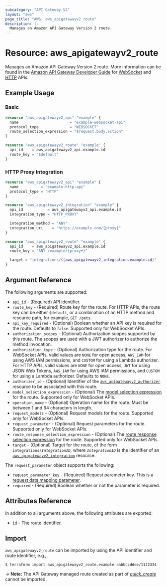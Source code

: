 ```yaml
---
subcategory: "API Gateway V2"
layout: "aws"
page_title: "AWS: aws_apigatewayv2_route"
description: |-
  Manages an Amazon API Gateway Version 2 route.
---
```


# Resource: aws_apigatewayv2_route

Manages an Amazon API Gateway Version 2 route.
More information can be found in the [Amazon API Gateway Developer Guide](https://docs.aws.amazon.com/apigateway/latest/developerguide/welcome.html) for [WebSocket](https://docs.aws.amazon.com/apigateway/latest/developerguide/websocket-api-develop-routes.html) and [HTTP](https://docs.aws.amazon.com/apigateway/latest/developerguide/http-api-develop-routes.html) APIs.

## Example Usage

### Basic

```terraform
resource "aws_apigatewayv2_api" "example" {
  name                       = "example-websocket-api"
  protocol_type              = "WEBSOCKET"
  route_selection_expression = "$request.body.action"
}

resource "aws_apigatewayv2_route" "example" {
  api_id    = aws_apigatewayv2_api.example.id
  route_key = "$default"
}
```

### HTTP Proxy Integration

```terraform
resource "aws_apigatewayv2_api" "example" {
  name          = "example-http-api"
  protocol_type = "HTTP"
}

resource "aws_apigatewayv2_integration" "example" {
  api_id           = aws_apigatewayv2_api.example.id
  integration_type = "HTTP_PROXY"

  integration_method = "ANY"
  integration_uri    = "https://example.com/{proxy}"
}

resource "aws_apigatewayv2_route" "example" {
  api_id    = aws_apigatewayv2_api.example.id
  route_key = "ANY /example/{proxy+}"

  target = "integrations/${aws_apigatewayv2_integration.example.id}"
}
```

## Argument Reference

The following arguments are supported:

* `api_id` - (Required) API identifier.
* `route_key` - (Required) Route key for the route. For HTTP APIs, the route key can be either `$default`, or a combination of an HTTP method and resource path, for example, `GET /pets`.
* `api_key_required` - (Optional) Boolean whether an API key is required for the route. Defaults to `false`. Supported only for WebSocket APIs.
* `authorization_scopes` - (Optional) Authorization scopes supported by this route. The scopes are used with a JWT authorizer to authorize the method invocation.
* `authorization_type` - (Optional) Authorization type for the route.
For WebSocket APIs, valid values are `NONE` for open access, `AWS_IAM` for using AWS IAM permissions, and `CUSTOM` for using a Lambda authorizer.
For HTTP APIs, valid values are `NONE` for open access, `JWT` for using JSON Web Tokens, `AWS_IAM` for using AWS IAM permissions, and `CUSTOM` for using a Lambda authorizer.
Defaults to `NONE`.
* `authorizer_id` - (Optional) Identifier of the [`aws_apigatewayv2_authorizer`](apigatewayv2_authorizer.html) resource to be associated with this route.
* `model_selection_expression` - (Optional) The [model selection expression](https://docs.aws.amazon.com/apigateway/latest/developerguide/apigateway-websocket-api-selection-expressions.html#apigateway-websocket-api-model-selection-expressions) for the route. Supported only for WebSocket APIs.
* `operation_name` - (Optional) Operation name for the route. Must be between 1 and 64 characters in length.
* `request_models` - (Optional) Request models for the route. Supported only for WebSocket APIs.
* `request_parameter` - (Optional) Request parameters for the route. Supported only for WebSocket APIs.
* `route_response_selection_expression` - (Optional) The [route response selection expression](https://docs.aws.amazon.com/apigateway/latest/developerguide/apigateway-websocket-api-selection-expressions.html#apigateway-websocket-api-route-response-selection-expressions) for the route. Supported only for WebSocket APIs.
* `target` - (Optional) Target for the route, of the form `integrations/`*`IntegrationID`*, where *`IntegrationID`* is the identifier of an [`aws_apigatewayv2_integration`](apigatewayv2_integration.html) resource.

The `request_parameter` object supports the following:

* `request_parameter_key` - (Required) Request parameter key. This is a [request data mapping parameter](https://docs.aws.amazon.com/apigateway/latest/developerguide/websocket-api-data-mapping.html#websocket-mapping-request-parameters).
* `required` - (Required) Boolean whether or not the parameter is required.

## Attributes Reference

In addition to all arguments above, the following attributes are exported:

* `id` - The route identifier.

## Import

`aws_apigatewayv2_route` can be imported by using the API identifier and route identifier, e.g.,

```
$ terraform import aws_apigatewayv2_route.example aabbccddee/1122334
```

-> **Note:** The API Gateway managed route created as part of [_quick_create_](https://docs.aws.amazon.com/apigateway/latest/developerguide/api-gateway-basic-concept.html#apigateway-definition-quick-create) cannot be imported.

